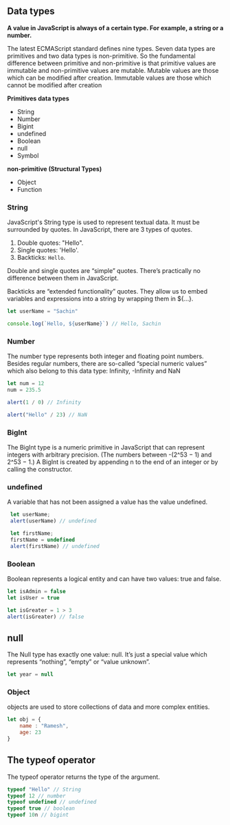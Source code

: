 ## Data types

**A value in JavaScript is always of a certain type. For example, a string or a number.**

The latest ECMAScript standard defines nine types. Seven data types are primitives and two data types is non-primitive. So the fundamental difference between primitive and non-primitive is that primitive values are immutable and non-primitive values are mutable.
Mutable values are those which can be modified after creation.
Immutable values are those which cannot be modified after creation

**Primitives data types**

* String
* Number
* Bigint
* undefined 
* Boolean
* null 
* Symbol

**non-primitive (Structural Types)** 

* Object 
* Function

### String

  JavaScript's String type is used to represent textual data. It must be surrounded by quotes.
  In JavaScript, there are 3 types of quotes.

1. Double quotes: "Hello".
2. Single quotes: 'Hello'.
3. Backticks: `Hello`.

Double and single quotes are “simple” quotes. There’s practically no difference between them in JavaScript.

Backticks are “extended functionality” quotes. They allow us to embed variables and expressions into a string by wrapping them in ${…}.

```js
let userName = "Sachin"

console.log(`Hello, ${userName}`) // Hello, Sachin
```

### Number

The number type represents both integer and floating point numbers.
Besides regular numbers, there are so-called “special numeric values” which also belong to this data type: Infinity, -Infinity and NaN

```js
let num = 12
num = 235.5

alert(1 / 0) // Infinity

alert("Hello" / 23) // NaN
```

### BigInt

The BigInt type is a numeric primitive in JavaScript that can represent integers with arbitrary precision.  (The numbers between -(2^53 − 1) and 2^53 − 1.)
A BigInt is created by appending n to the end of an integer or by calling the constructor.


### undefined

A variable that has not been assigned a value has the value undefined.

```js
 let userName;
 alert(userName) // undefined

 let firstName; 
 firstName = undefined
 alert(firstName) // undefined
 ```

 
###  Boolean

Boolean represents a logical entity and can have two values: true and false. 

```js
let isAdmin = false
let isUser = true

let isGreater = 1 > 3 
alert(isGreater) // false
```


## null

The Null type has exactly one value: null. It’s just a special value which represents “nothing”, “empty” or “value unknown”.

```js
let year = null
```

### Object

objects are used to store collections of data and more complex entities.

```js
let obj = {
    name : "Ramesh",
    age: 23
}
```

## The typeof operator

The typeof operator returns the type of the argument.

```js
typeof "Hello" // String
typeof 12 // number
typeof undefined // undefined
typeof true // boolean
typeof 10n // bigint
```
